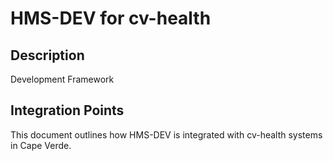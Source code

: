 # HMS-DEV for cv-health

## Description

Development Framework

## Integration Points

This document outlines how HMS-DEV is integrated with cv-health systems in Cape Verde.
